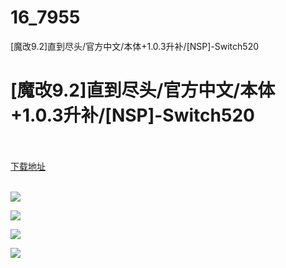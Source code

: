 # 16_7955
[魔改9.2]直到尽头/官方中文/本体+1.0.3升补/[NSP]-Switch520
# [魔改9.2]直到尽头/官方中文/本体+1.0.3升补/[NSP]-Switch520
 <br/></br>
[下载地址](https://www.switch520.cc/article/7955 "下载地址")
<br/></br>

<p><strong><img src="https://www.switch520.cc/muke_img/upload_art_editor_20201218-1_510a546cdac308db491bb75b60143a1b.jpg"></strong></p>
<p><strong><img src="https://www.switch520.cc/muke_img/upload_art_editor_20201218-1_5852f321475cdde76ff6ecaa5d4ca382.jpg"></strong></p>
<p><strong><img src="https://www.switch520.cc/muke_img/upload_art_editor_20201218-1_5236960158cafd1cfda524f268063aec.jpg"></strong></p>
<p><strong><img src="https://www.switch520.cc/muke_img/upload_art_editor_20201218-1_01b99db64b39dafd26a7be81ac8c3e3a.jpg"></strong></p>
<p><strong>&nbsp;</strong></p>
<p><strong>&nbsp;</strong></p>
